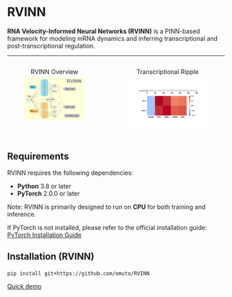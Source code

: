 # RVINN
**RNA Velocity-Informed Neural Networks (RVINN)** is a PINN-based framework for modeling mRNA dynamics and inferring transcriptional and post-transcriptional regulation.

---
<div style="display: flex; justify-content: center; gap: 20px; align-items: flex-start;">

  <figure style="text-align: center;">
    <figcaption style="margin-bottom: 5px;">RVINN Overview</figcaption>
    <img src="https://github.com/omuto/RVINN/blob/main/readme_fig/model_overview_github.png?raw=true" alt="Model" style="width: 150px;">
  </figure>

  <figure style="text-align: center;">
    <figcaption style="margin-bottom: 5px;">Transcriptional Ripple</figcaption>
    <img src="https://github.com/omuto/RVINN/blob/main/readme_fig/Transcriptional_Ripple_animation.gif?raw=true" alt="Transcriptional Ripple" style="width: 200px;">
  </figure>

</div>


## Requirements
RVINN requires the following dependencies:
- **Python** 3.8 or later
- **PyTorch** 2.0.0 or later

Note: RVINN is primarily designed to run on **CPU** for both training and inference.

If PyTorch is not installed, please refer to the official installation guide:
[PyTorch Installation Guide](https://pytorch.org/get-started/locally/)

## Installation (RVINN)

```console
pip install git+https://github.com/omuto/RVINN
```

[Quick demo](https://github.com/omuto/RVINN/blob/main/demo/rvinn_demo.ipynb)


